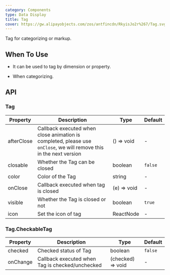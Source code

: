 ```yaml
---
category: Components
type: Data Display
title: Tag
cover: https://gw.alipayobjects.com/zos/antfincdn/RkyisJo2r%267/Tag.svg
---
```


Tag for categorizing or markup.

## When To Use

- It can be used to tag by dimension or property.

- When categorizing.

## API

### Tag

| Property | Description | Type | Default |
| --- | --- | --- | --- |
| afterClose | Callback executed when close animation is completed, please use `onClose`, we will remove this in the next version | () => void | - |
| closable | Whether the Tag can be closed | boolean | `false` |
| color | Color of the Tag | string | - |
| onClose | Callback executed when tag is closed | (e) => void | - |
| visible | Whether the Tag is closed or not | boolean | `true` |
| icon | Set the icon of tag | ReactNode | - |  |

### Tag.CheckableTag

| Property | Description                                     | Type              | Default |
| -------- | ----------------------------------------------- | ----------------- | ------- |
| checked  | Checked status of Tag                           | boolean           | `false` |
| onChange | Callback executed when Tag is checked/unchecked | (checked) => void | -       |
